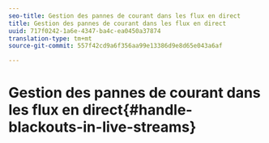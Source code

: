 ```yaml
---
seo-title: Gestion des pannes de courant dans les flux en direct
title: Gestion des pannes de courant dans les flux en direct
uuid: 717f0242-1a6e-4347-ba4c-ea0450a37874
translation-type: tm+mt
source-git-commit: 557f42cd9a6f356aa99e13386d9e8d65e043a6af

---
```



# Gestion des pannes de courant dans les flux en direct{#handle-blackouts-in-live-streams}
